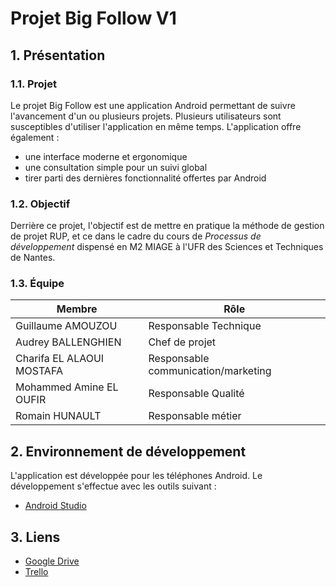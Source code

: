 # Projet Big Follow V1

## 1. Présentation

### 1.1. Projet

Le projet Big Follow est une application Android permettant de suivre l'avancement d'un ou plusieurs projets. Plusieurs utilisateurs sont susceptibles d'utiliser l'application en même temps. L'application offre également :
* une interface moderne et ergonomique
* une consultation simple pour un suivi global
* tirer parti des dernières fonctionnalité offertes par Android

### 1.2. Objectif

Derrière ce projet, l'objectif est de mettre en pratique la méthode de gestion de projet RUP, et ce dans le cadre du cours de *Processus de développement* dispensé en M2 MIAGE à l'UFR des Sciences et Techniques de Nantes.

### 1.3. Équipe

Membre | Rôle
--- | ---
Guillaume AMOUZOU | Responsable Technique
Audrey BALLENGHIEN | Chef de projet
Charifa EL ALAOUI MOSTAFA | Responsable communication/marketing
Mohammed Amine EL OUFIR | Responsable Qualité
Romain HUNAULT | Responsable métier

## 2. Environnement de développement

L'application est développée pour les téléphones Android. Le développement s'effectue avec les outils suivant :
* [Android Studio](https://developer.android.com/studio/index.html)

## 3. Liens

* [Google Drive](https://drive.google.com/drive/folders/0B9w0H-NLpQyebkpoV0J0Rmt2eUk)
* [Trello](https://trello.com/b/IZpxAou7/projet-big-follow)
